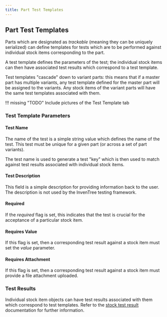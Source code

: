 ```yaml
---
title: Part Test Templates
---
```


## Part Test Templates

Parts which are designated as *trackable* (meaning they can be uniquely serialized) can define templates for tests which are to be performed against individual stock items corresponding to the part.

A test template defines the parameters of the test; the individual stock items can then have associated test results which correspond to a test template.

Test templates "cascade" down to variant parts: this means that if a master part has multiple variants, any test template defined for the master part will be assigned to the variants. Any stock items of the variant parts will have the same test templates associated with them.

!!! missing "TODO"
	Include pictures of the Test Template tab

### Test Template Parameters

#### Test Name

The name of the test is a simple string value which defines the name of the test. This test must be unique for a given part (or across a set of part variants). 

The test name is used to generate a test "key" which is then used to match against test results associated with individual stock items.

#### Test Description

This field is a simple description for providing information back to the user. The description is not used by the InvenTree testing framework.

#### Required

If the *required* flag is set, this indicates that the test is crucial for the acceptance of a particular stock item.

#### Requires Value

If this flag is set, then a corresponding test result against a stock item must set the *value* parameter.

#### Requires Attachment

If this flag is set, then a corresponding test result against a stock item must provide a file attachment uploaded.

### Test Results

Individual stock item objects can have test results associated with them which correspond to test templates. Refer to the [stock test result](../stock/test.md) documentation for further information.